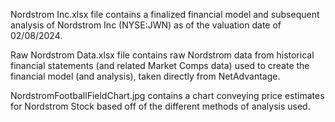 Nordstrom Inc.xlsx file contains a finalized financial model and subsequent analysis of Nordstrom Inc (NYSE:JWN) as of the valuation date of 02/08/2024.

Raw Nordstrom Data.xlsx file contains raw Nordstrom data from historical financial statements (and related Market Comps data) used to create the financial model (and analysis), taken directly from NetAdvantage.

NordstromFootballFieldChart.jpg contains a chart conveying price estimates for Nordstrom Stock based off of the different methods of analysis used.
